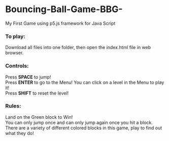 # Bouncing-Ball-Game-BBG-
My First Game using p5.js framework for Java Script

### To play:
Download all files into one folder, then
open the index.html file in web browser.

### Controls:
Press **SPACE** to jump!<br />
Press **ENTER** to go to the Menu! You can click on a level in the Menu to play it!<br />
Press **SHIFT** to reset the level!<br />

### Rules:
Land on the Green block to Win!<br />
You can only jump once and can only jump again once you hit a block.<br />
There are a variety of different colored blocks in this game, play to find out what they do!

